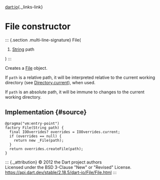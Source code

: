 [dart:io](../../dart-io/dart-io-library){._links-link}

File constructor
================

::: {.section .multi-line-signature}
File(

1.  [String](../../dart-core/string-class) path

)
:::

Creates a [File](../file-class) object.

If `path` is a relative path, it will be interpreted relative to the
current working directory (see
[Directory.current](../directory/current)), when used.

If `path` is an absolute path, it will be immune to changes to the
current working directory.

Implementation {#source}
--------------

``` {.language-dart data-language="dart"}
@pragma("vm:entry-point")
factory File(String path) {
  final IOOverrides? overrides = IOOverrides.current;
  if (overrides == null) {
    return new _File(path);
  }
  return overrides.createFile(path);
}
```

::: {._attribution}
© 2012 the Dart project authors\
Licensed under the BSD 3-Clause \"New\" or \"Revised\" License.\
<https://api.dart.dev/stable/2.18.5/dart-io/File/File.html>
:::
